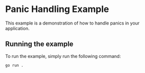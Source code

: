 # Panic Handling Example

This example is a demonstration of how to handle panics in your application.

## Running the example

To run the example, simply run the following command:

```bash
go run .
```
